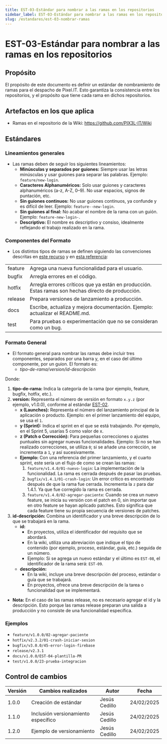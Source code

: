 ```yaml
---
title: EST-03-Estándar para nombrar a las ramas en los repositorios
sidebar_label: EST-03-Estándar para nombrar a las ramas en los repositorios
slug: /estandares/est-03-nombrar-ramas
---
```


# EST-03-Estándar para nombrar a las ramas en los repositorios

## Propósito
El propósito de este documento es definir un estándar de nombramiento de ramas para el despacho de Pixel.IT. Esto garantiza la consistencia entre los repositorios, y el propósito que tiene cada rama en dichos repositorios. 

## Artefactos en los que aplica

- Ramas en el repositorio de la Wiki: https://github.com/PIX3L-IT/Wiki

## Estándares

### Lineamientos generales
- Las ramas deben de seguir los siguientes lineamientos:
    - **Minúsculas y separados por guiones:** Siempre usar las letras minúsculas y usar guiones para separar las palabras. Ejemplo: ```feature/new-login```.
    - **Caracteres Alphanuméricos:** Solo usar guiones y caracteres alphanuméricos (a-z, A-Z, 0–9). No usar espacios, signos de puntación, etc. 
    - **Sin guiones continuos:** No usar guiones continuos, ya confunde y es difícil de leer. Ejemplo: ```feature--new-login```.
    - **Sin guiones al final:** No acabar el nombre de la rama con un guión. Ejemplo: ```feature-new-login-```.
    - **Descriptivo:** El nombre es descriptivo y consiso, idealmente reflejando el trabajo realizado en la rama. 

### Componentes del Formato
- Los distintos tipos de ramas se definen siguiendo las convenciones descritas en [este recurso](https://medium.com/@abhay.pixolo/naming-conventions-for-git-branches-a-cheatsheet-8549feca2534) y en [esta referencia](https://tilburgsciencehub.com/topics/automation/version-control/advanced-git/naming-git-branches/):

<table>
  <tr>
    <td>feature</td>
    <td>Agrega una nueva funcionalidad para el usuario.</td>
  </tr>
  <tr>
    <td>bugfix</td>
    <td>Arregla errores en el código.</td>
  </tr>
  <tr>
    <td>hotfix</td>
    <td>Arregla errores críticos que ya están en producción. Estas ramas son hechas directo de producción.</td>
  </tr>
  <tr>
    <td>release</td>
    <td>Prepara versiones de lanzamiento a producción.</td>
  </tr>
  <tr>
    <td>docs</td>
    <td>Escribe, actualiza y mejora documentación. Ejemplo: actualizar el README.md.</td>
  </tr>
  <tr>
    <td>test</td>
    <td>Para pruebas o experimentación que no se consideran como un bug.</td>
  </tr>
</table>

### Formato General
- El formato general para nombrar las ramas debe incluir tres componentes, separados por una barra y, en el caso del último componente, por un guion. El formato es:
    - *tipo-de-rama/version/id-descripción*

Donde: 
1. **tipo-de-rama:** Indica la categoría de la rama (por ejemplo, feature, bugfix, hotfix, etc.).
2. **version:** Representa el número de versión en formato `x.y.z` (por ejemplo, v1.0.0), conforme al estándar [EST-02](https://pix3l-it.github.io/Wiki/docs/estandares/est-02-versionamiento/).
    - **x (Launches):** Representa el número del lanzamiento principal de la aplicación o producto. Ejemplo: en el primer lanzamiento del equipo, se usa el `1`. 
    - **y (Sprint):** Indica el sprint en el que se está trabajando. Por ejemplo, en el Sprint 5, usarías 5 como valor de x.
    - **z (Patch o Corrección):** Para pequeñas correcciones o ajustes puntuales sin agregar nuevas funcionalidades. Ejemplo: Si no se han realizado correcciones, se utiliza `0`; si se añade una corrección, se incrementa a `1`, y así sucesivamente.
    - **Ejemplo:** Con una referencia del primer lanzamiento, y el cuarto sprint, este sería un el flujo de como se crean las ramas:
        1. `feature/v1.4.0/01-nuevo-login`: La implementación de la funcionalidad. La rama es cerrada después de pasar las pruebas. 
        2. `bugfix/v1.4.1/01-crash-login`: Un error crítico es encontrado después de que la rama fue cerrada. Incrementa la `z` para dar 1.4.1. Ya que fue corregido la rama es cerrada. 
        3. `feature/v1.4.0/02-agregar-paciente`: Cuando se crea un nuevo feature, se inicia su versión con el patch en 0, sin importar que en otro feature se hayan aplicado patches. Esto significa que cada feature tiene su propia secuencia de versiones de patches. 
3. **id-descripción:** Combina un identificador y una breve descripción de lo que se trabajará en la rama.
    - **id:** 
        - En proyectos, utiliza el identificador del requisito que se abordará.
        - En la wiki, utiliza una abreviación que indique el tipo de contenido (por ejemplo, proceso, estándar, guía, etc.) seguida de un número.
        - Ejemplo: Si se agrega un nuevo estándar y el último es ```EST-08```, el identificador de la rama será: ```EST-09```.
    - **descripción:**
        - En la wiki, incluye una breve descripción del proceso, estándar o guía que se trabajará.
        - En proyectos, ofrece una breve descripción de la tarea o funcionalidad que se implementará.

- **Nota:** En el caso de las ramas release, no es necesario agregar el id y la descripción. Esto porque las ramas release preparan una salida a producción y no consiste de una funcionalidad específica.

### Ejemplos 
- ```feature/v1.0.0/02-agregar-paciente```
- ```hotfix/v2.3.2/01-crash-iniciar-sesion```
- ```bugfix/v3.0.0/45-error-login-firebase```
- ```release/v2.3.1```
- ```docs/v1.0.0/EST-04-plantilla-PR```
- ```test/v1.0.0/23-prueba-integracion``` 

## Control de cambios

| Versión | Cambios realizados    | Autor          | Fecha      |
| ------- | --------------------- | -------------- | ---------- |
| 1.0.0   | Creación de estándar | Jesús Cedillo | 24/02/2025 |
| 1.1.0   | Inclusión versionamiento específico | Jesús Cedillo | 24/02/2025 |
| 1.2.0   | Ejemplo de versionamiento | Jesús Cedillo | 24/02/2025 |

